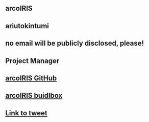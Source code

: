 ## arcoIRIS

## ariutokintumi

## no email will be publicly disclosed, please!

## Project Manager

## [arcoIRIS GitHub](https://github.com/carminatti/arcoIRIS/)

## [arcoIRIS buidlbox](https://app.buidlbox.io/projects/arcoiris)

## [Link to tweet](https://twitter.com/ariutokintumi/status/1633633961753690112)
